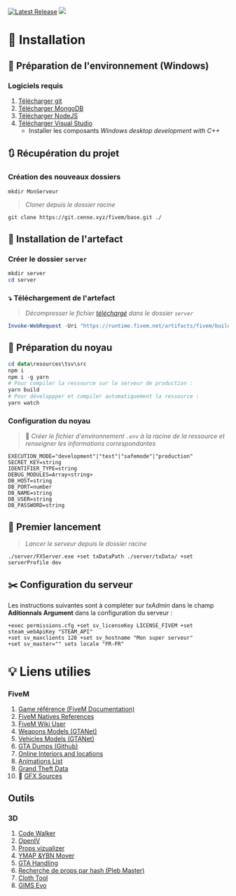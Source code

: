 [![Latest Release](https://git.cenne.xyz/fivem/base/-/badges/release.svg)](https://git.cenne.xyz/fivem/base/-/releases)
<img src="https://img.shields.io/badge/Artefact CFX-<= 5848-yellow">

# 📒 Installation

## 🏒 Préparation de l'environnement (Windows)

### Logiciels requis

1. [Télécharger git](https://git-scm.com/download/win)
2. [Télécharger MongoDB](https://fastdl.mongodb.org/windows/mongodb-windows-x86_64-6.0.0-signed.msi)
3. [Télécharger NodeJS](https://nodejs.org/dist/v16.16.0/node-v16.16.0-x64.msi)
4. [Télécharger Visual Studio](https://visualstudio.microsoft.com/fr/thank-you-downloading-visual-studio/?sku=Community&channel=Release&version=VS2022&source=VSLandingPage&cid=2030&passive=false)
    - Installer les composants _Windows desktop development with C++_


## 🔃 Récupération du projet

### Création des nouveaux dossiers

```powershell
mkdir MonServeur
```

> _Cloner depuis le dossier racine_

```
git clone https://git.cenne.xyz/fivem/base.git ./
```

## 📒 Installation de l'artefact

### Créer le dossier `server`

```powershell
mkdir server
cd server
```

### ⤵️ Téléchargement de l'artefact

> _Décompresser le fichier [téléchargé](https://runtime.fivem.net/artifacts/fivem/build_server_windows/master/5848-4f71128ee48b07026d6d7229a60ebc5f40f2b9db/server.7z) dans le dossier `server`_

```powershell
Invoke-WebRequest -Uri "https://runtime.fivem.net/artifacts/fivem/build_server_windows/master/5848-4f71128ee48b07026d6d7229a60ebc5f40f2b9db/server.7z" -OutFile "server.7z"
```

## 🧰 Préparation du noyau

```powershell
cd data\resources\tsv\src
npm i
npm i -g yarn
# Pour compiler la ressource sur le serveur de production :
yarn build
# Pour développper et compiler automatiquement la ressource :
yarn watch
```

### Configuration du noyau

> 📘 _Créer le fichier d'environnement `.env` à la racine de la ressource et renseigner les informations correspondantes_

```
EXECUTION_MODE="development"|"test"|"safemode"|"production"
SECRET_KEY=string
IDENTIFIER_TYPE=string
DEBUG_MODULES=Array<string>
DB_HOST=string
DB_PORT=number
DB_NAME=string
DB_USER=string
DB_PASSWORD=string
```

## 🎇 Premier lancement

> _Lancer le serveur depuis le dossier racine_

```
./server/FXServer.exe +set txDataPath ./server/txData/ +set serverProfile dev
```

## ✂️ Configuration du serveur

Les instructions suivantes sont à compléter sur _txAdmin_ dans le champ **Aditionnals Argument** dans la configuration du serveur :

```
+exec permissions.cfg +set sv_licenseKey LICENSE_FIVEM +set steam_webApiKey "STEAM_API"
+set sv_maxclients 128 +set sv_hostname "Mon super serveur"
+set sv_master="" sets locale "FR-FR"
```
# 💡 Liens utilies
### FiveM
1. [Game référence (FiveM Documentation)](https://docs.fivem.net/docs/game-references/)
2. [FiveM Natives References](https://runtime.fivem.net/doc/natives/?n_CFX)
3. [FiveM Wiki User](https://github.com/jorjic/fivem-docs/wiki)
4. [Weapons Models (GTANet)](https://wiki.gtanet.work/index.php?title=Weapons_Models)
5. [Vehicles Models (GTANet)](https://wiki.gtanet.work/index.php?title=Vehicle_Models)
6. [GTA Dumps (Github)](https://github.com/DurtyFree/gta-v-data-dumps)
7. [Online Interiors and locations](https://wiki.gtanet.work/index.php?title=Online_Interiors_and_locations)
8. [Animations List](https://alexguirre.github.io/animations-list/)
9. [Grand Theft Data](http://grandtheftdata.com)
10. 📎 [GFX Sources](https://cenne.xyz/44948c3589/s/ytRoG76Ld7iLgR9/download/EVERYTHING.rar)
## Outils
### 3D
1. [Code Walker](https://github.com/dexyfex/CodeWalker)
2. [OpenIV](https://openiv.com/)
3. [Props vizualizer](https://mwojtasik.dev/tools/gtav/objects)
4. [YMAP &YBN Mover](https://forum.cfx.re/t/tool-ymap-ybn-mover/307344)
5. [GTA Handling](https://files.gta5-mods.com/uploads/gtav-handling-editor/ac2d6b-GTAV%20Handling%20Editor%201.7.zip)
6. [Recherche de props par hash (Pleb Master)](https://plebmasters.de/?app=objects)
7. [Cloth Tool](https://www.gta5-mods.com/tools/alt-v-cloth-tool-addon-clothes-dlc-generator)
8. [GIMS Evo](https://files.gta5-mods.com/uploads/gims-evo-with-gta-v-support/76198a-Manual.install.rar)
